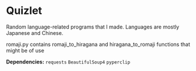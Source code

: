 # Quizlet
Random language-related programs that I made. Languages are mostly Japanese and Chinese.

romaji.py contains romaji_to_hiragana and hiragana_to_romaji functions that might be of use

**Dependencies:** `requests` `BeautifulSoup4` `pyperclip`
